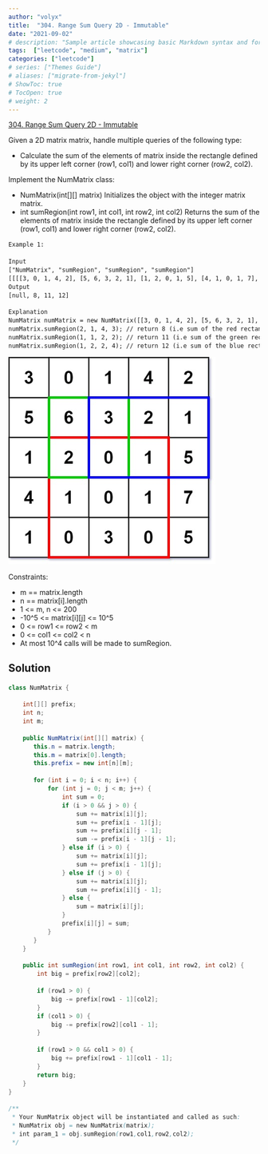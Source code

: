```yaml
---
author: "volyx"
title:  "304. Range Sum Query 2D - Immutable"
date: "2021-09-02"
# description: "Sample article showcasing basic Markdown syntax and formatting for HTML elements."
tags:  ["leetcode", "medium", "matrix"]
categories: ["leetcode"]
# series: ["Themes Guide"]
# aliases: ["migrate-from-jekyl"]
# ShowToc: true
# TocOpen: true
# weight: 2
---
```


[304. Range Sum Query 2D - Immutable](https://leetcode.com/problems/range-sum-query-2d-immutable/)

Given a 2D matrix matrix, handle multiple queries of the following type:

- Calculate the sum of the elements of matrix inside the rectangle defined by its upper left corner (row1, col1) and lower right corner (row2, col2).

Implement the NumMatrix class:

- NumMatrix(int[][] matrix) Initializes the object with the integer matrix matrix.
- int sumRegion(int row1, int col1, int row2, int col2) Returns the sum of the elements of matrix inside the rectangle defined by its upper left corner (row1, col1) and lower right corner (row2, col2).

```txt
Example 1:

Input
["NumMatrix", "sumRegion", "sumRegion", "sumRegion"]
[[[[3, 0, 1, 4, 2], [5, 6, 3, 2, 1], [1, 2, 0, 1, 5], [4, 1, 0, 1, 7], [1, 0, 3, 0, 5]]], [2, 1, 4, 3], [1, 1, 2, 2], [1, 2, 2, 4]]
Output
[null, 8, 11, 12]

Explanation
NumMatrix numMatrix = new NumMatrix([[3, 0, 1, 4, 2], [5, 6, 3, 2, 1], [1, 2, 0, 1, 5], [4, 1, 0, 1, 7], [1, 0, 3, 0, 5]]);
numMatrix.sumRegion(2, 1, 4, 3); // return 8 (i.e sum of the red rectangle)
numMatrix.sumRegion(1, 1, 2, 2); // return 11 (i.e sum of the green rectangle)
numMatrix.sumRegion(1, 2, 2, 4); // return 12 (i.e sum of the blue rectangle)
```

![ex1](/images/2021-09-01-matrix-ex1.jpg)

Constraints:

- m == matrix.length
- n == matrix[i].length
- 1 <= m, n <= 200
- -10^5 <= matrix[i][j] <= 10^5
- 0 <= row1 <= row2 < m
- 0 <= col1 <= col2 < n
- At most 10^4 calls will be made to sumRegion.

## Solution

```java
class NumMatrix {
    
    int[][] prefix;
    int n;
    int m;

    public NumMatrix(int[][] matrix) {
       this.n = matrix.length;
       this.m = matrix[0].length; 
       this.prefix = new int[n][m];
       
       for (int i = 0; i < n; i++) {
           for (int j = 0; j < m; j++) {
               int sum = 0;
               if (i > 0 && j > 0) {
                   sum += matrix[i][j];
                   sum += prefix[i - 1][j];
                   sum += prefix[i][j - 1];
                   sum -= prefix[i - 1][j - 1];
               } else if (i > 0) {
                   sum += matrix[i][j];
                   sum += prefix[i - 1][j];
               } else if (j > 0) {
                   sum += matrix[i][j];
                   sum += prefix[i][j - 1];
               } else {
                   sum = matrix[i][j];
               }
               prefix[i][j] = sum;
           }
       }  
    }
    
    public int sumRegion(int row1, int col1, int row2, int col2) {
        int big = prefix[row2][col2];
        
        if (row1 > 0) {
            big -= prefix[row1 - 1][col2];
        } 
        if (col1 > 0) {
            big -= prefix[row2][col1 - 1];
        } 
        
        if (row1 > 0 && col1 > 0) {
            big += prefix[row1 - 1][col1 - 1];
        }
        return big;
    }
}

/**
 * Your NumMatrix object will be instantiated and called as such:
 * NumMatrix obj = new NumMatrix(matrix);
 * int param_1 = obj.sumRegion(row1,col1,row2,col2);
 */
```
